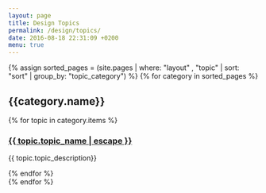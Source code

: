 ```yaml
---
layout: page
title: Design Topics
permalink: /design/topics/
date: 2016-08-18 22:31:09 +0200
menu: true
---
```

{% assign sorted_pages = (site.pages | where: "layout" , "topic" | sort: "sort" | group_by: "topic_category") %}
{% for category in sorted_pages %}
  <h2>{{category.name}}</h2>
  <div>
  {% for topic in category.items %}
    <h3><a href="{{ topic.url | prepend: site.baseurl | prepend: site.github.url}}">{{ topic.topic_name | escape }}</a></h3>
    <p>{{ topic.topic_description}}</p>
  {% endfor %}
  </div>
{% endfor %}
